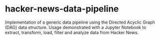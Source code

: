 # hacker-news-data-pipeline
Implementation of a generic data pipeline using the Directed Acyclic Graph (DAG) data structure. Usage demonstrated with a Jupyter Notebook to extract, transform, load, filter and analyze data from Hacker News.
